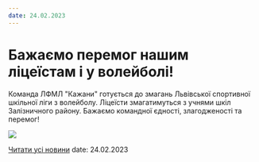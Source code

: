 ```yaml
---
date: 24.02.2023
---
```

# Бажаємо перемог нашим ліцеїстам і у волейболі!

Команда ЛФМЛ "Кажани" готується до змагань Львівської спортивної шкільної ліги з волейболу. Ліцеїсти змагатимуться з учнями шкіл Залізничного району. Бажаємо командної єдності, злагодженості та перемог!

![](/images/blog/бажаємо-перемог-нашим-ліцеїстам-і-у-волейболі/kazhany.png)

[Читати усі новини](/news)
date: 24.02.2023
